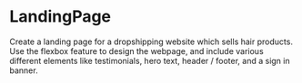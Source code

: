 # LandingPage

Create a landing page for a dropshipping website which sells hair products.
Use the flexbox feature to design the webpage, and include various different elements
like testimonials, hero text, header / footer, and a sign in banner.  